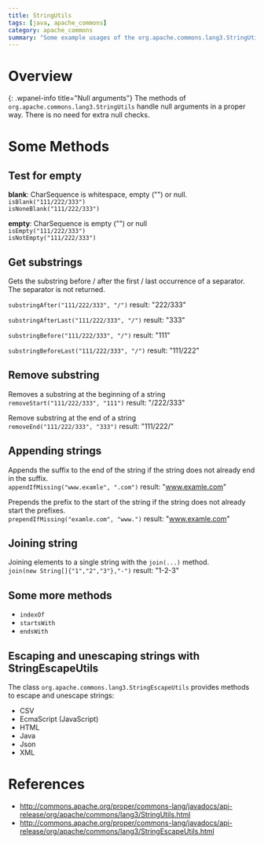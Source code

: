 ```yaml
---
title: StringUtils
tags: [java, apache_commons]
category: apache_commons
summary: "Some example usages of the org.apache.commons.lang3.StringUtils class."
---
```

# Overview

{: .wpanel-info title="Null arguments"}
The methods of `org.apache.commons.lang3.StringUtils` handle null arguments in a proper way. There is no need for extra null checks.

# Some Methods

## Test for empty

**blank**: CharSequence is whitespace, empty ("") or null.  
`isBlank("111/222/333")`  
`isNoneBlank("111/222/333")`  

**empty**: CharSequence is empty ("") or null   
`isEmpty("111/222/333")`  
`isNotEmpty("111/222/333")`


## Get substrings

Gets the substring before / after the first / last occurrence of a separator. The separator is not returned.


`substringAfter("111/222/333", "/")` result: "222/333"

`substringAfterLast("111/222/333", "/")` result: "333"


`substringBefore("111/222/333", "/")` result: "111"

`substringBeforeLast("111/222/333", "/")` result: "111/222"


## Remove substring

Removes a substring at the beginning of a string    
`removeStart("111/222/333", "111")` result: "/222/333"   

Remove substring at the end of a string    
`removeEnd("111/222/333", "333")` result: "111/222/"

## Appending strings
Appends the suffix to the end of the string if the string does not already end in the suffix.  
`appendIfMissing("www.examle", ".com")` result: "www.examle.com"

Prepends the prefix to the start of the string if the string does not already start the prefixes.  
`prependIfMissing("examle.com", "www.")` result: "www.examle.com"

## Joining string
Joining elements to a single string with the `join(...)` method.  
`join(new String[]{"1","2","3"},"-")` result: "1-2-3"

## Some more methods
* `indexOf`  
* `startsWith`  
* `endsWith`  

## Escaping and unescaping strings with StringEscapeUtils

The class `org.apache.commons.lang3.StringEscapeUtils` provides methods to escape and unescape strings:
* CSV
* EcmaScript (JavaScript)
* HTML
* Java
* Json
* XML

# References
* <http://commons.apache.org/proper/commons-lang/javadocs/api-release/org/apache/commons/lang3/StringUtils.html>
* <http://commons.apache.org/proper/commons-lang/javadocs/api-release/org/apache/commons/lang3/StringEscapeUtils.html>
